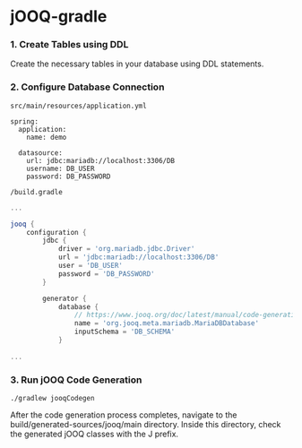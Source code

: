 # jOOQ-gradle

### 1. Create Tables using DDL
Create the necessary tables in your database using DDL statements.

### 2. Configure Database Connection

`src/main/resources/application.yml`

```
spring:
  application:
    name: demo

  datasource:
    url: jdbc:mariadb://localhost:3306/DB
    username: DB_USER
    password: DB_PASSWORD
```

`/build.gradle`
```gradle
...

jooq {
	configuration {
		jdbc {
			driver = 'org.mariadb.jdbc.Driver'
			url = 'jdbc:mariadb://localhost:3306/DB'
			user = 'DB_USER'
			password = 'DB_PASSWORD'
		}

		generator {
			database {
				// https://www.jooq.org/doc/latest/manual/code-generation/codegen-advanced/codegen-config-database/codegen-database-name/
				name = 'org.jooq.meta.mariadb.MariaDBDatabase'
				inputSchema = 'DB_SCHEMA'
			}
			
...
```
### 3. Run jOOQ Code Generation
```
./gradlew jooqCodegen
```

After the code generation process completes, navigate to the build/generated-sources/jooq/main directory. Inside this directory, check the generated jOOQ classes with the J prefix.